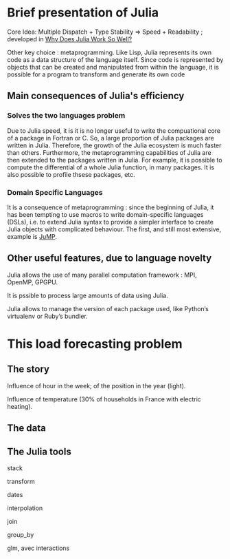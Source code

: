 # Brief presentation of Julia

Core Idea: Multiple Dispatch + Type Stability => Speed + Readability ; developed in  [Why Does Julia Work So Well?](https://ucidatascienceinitiative.github.io/IntroToJulia/Html/WhyJulia)

Other key choice : metaprogramming. Like Lisp, Julia represents its own code as a data structure of the language itself. Since code is represented by objects that can be created and manipulated from within the language, it is possible for a program to transform and generate its own code

## Main consequences of Julia's efficiency

### Solves the two languages problem
Due to Julia speed, it is it is no longer useful to write the compuational core of a package in Fortran or C. So, a large proportion of Julia packages are written in Julia. Therefore, the growth of the Julia ecosystem is much faster than others. Furthermore, the metaprogramming capabilities of Julia are then extended to the  packages written in Julia. For example, it is possible to compute the differential of a whole Julia function, in many packages. It is also possible to profile thsese packages, etc.

### Domain Specific Languages 
It is a consequence of metaprogramming : since the beginning of Julia, it has been tempting to use macros to write domain-specific languages (DSLs), i.e. to extend Julia syntax to provide a simpler interface to create Julia objects with complicated behaviour. The first, and still most extensive, example is [JuMP](https://github.com/jump-dev/JuMP.jl). 

## Other useful features, due to language novelty

Julia allows the use of many parallel computation framework : MPI, OpenMP, GPGPU.

It is pssible to process large amounts of data using Julia.

Julia allows to manage the version of each package used, like Python’s virtualenv or Ruby’s bundler.

# This load forecasting problem

## The story

Influence of hour in the week; of the position in the year (light).

Influence of temperature (30% of households in France with electric heating).

## The data

## The Julia tools

stack

transform

dates

interpolation

join

group_by

glm, avec interactions
